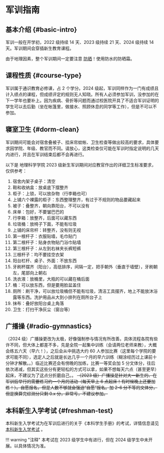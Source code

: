 # 军训指南

## 基本介绍 {#basic-intro}

军训一般在开学初，2022 级持续 14 天、2023 级持续 21 天、2024 级持续 14 天。军训期间会穿插新生教育课程。

由于地理因素，整个军训期间一定要注意 [防晒](../live/health.md/#_3)！使用防水的防晒霜。

## 课程性质 {#course-type}

军训属于通识教育必修课，占 2 个学分。2024 级起，军训同样作为一门有成绩且计入绩点的课程，但成绩评定的规则无人知晓。所有人必须参加军训，没参加的在下一学年也要补上。因为疾病、骨折等问题而通过校医院开具了不适合军训证明的学生可以去后勤（坐在帐篷里，做接水、照顾休息的同学等工作），但是不可以不参加。

## 寝室卫生 {#dorm-clean}

军训期间可能会对宿舍叠被子、挂床帘蚊帐、卫生检查等做出较高的要求，具体要求因学院、年级、教官而不同。请放心，这类检查仅可能在军训时指定说明的几天内进行，并且在军训结束后都不会再进行。

以下是 地理科学学院 2023 级新生军训期间对应教官作出的详细卫生标准要求，仅供参考：

1. 宿舍内架子桌子：清空
2. 鞋和收纳盒：放桌底下摆整齐
3. 柜子：上锁，可以放杂物（行李箱也可）
4. 上铺六个裸露的柜子：东西整理整齐，有过于不规则的物品要藏起来
5. 被子：叠整齐，朝向靠阳台，不可以没有
6. 床单：包好，不要皱巴巴的
7. 行李箱：放整齐，后面可以藏东西
8. 垃圾桶：放椅子下面，不能有垃圾
9. 上铺的床帘杆：转整齐，没有则无视
10. 第一根杆子：衣服贴墙，毛巾贴门
11. 第二根杆子：贴身衣物贴门浴巾贴墙
12. 第三根杆子：从左到右袜夹长裤短裤
13. 三根杆子：均不要挂空衣架
14. 阳台栏杆、桌子、外面：不放东西
15. 牙刷杯摆齐（阳台），高低排序，间隔一定，把手朝外（垂直于墙壁），牙刷朝左，尾部向上朝右
16. 洗衣液：放桶里，大瓶的可以藏在桶后面
17. 桶：可以放东西，但是要用脸盆盖住
18. 厕所：刷干净，可以放垃圾桶但不能有垃圾，清洁工具摆齐，地上不能放沐浴露等东西。洗护用品从大到小排列在厕所台子上
19. 抹布：叠好放阳台桌上角落
20. 卫生：打扫干净灰尘（窗台等）

## 广播操 {#radio-gymnastics}

（2024 级）广播操更改为太极，好像强制参与情况有所改善。具体流程各院有些许不同，但大体上都差不多，先是全院一起集中训练（会请两位老师来教），大概会练五六天（早六！），之后会从中挑选大约 60 人参加比赛（这里每个学院的要求可能不同），选定人之后就是长达几乎一个月的早六训练（糊涂经历过上课前十分钟才解散。。）临近比赛还会有傍晚的加练，比赛一等奖会加 5 分文体分，往后依次递减，但其实这些分有更轻松的方式可以拿，如果不想每天六点（甚至更早）起床，不建议为了这点分折磨自己。。 ~~（2023 级）广播操是针对大一新生的、在军训后举行的需要练习约一个月的活动（每天早上 6 点起床！有时候晚上还要加练！）。自愿报名，但是人数不够就会强迫“自愿”报名。加 2-6 分不等的文体分，但是换算完综测分只剩 0.x 分，非常亏，不建议参加。~~

## 本科新生入学考试 {#freshman-test}

本科新生入学考试为在军训后进行的关于《本科学生手册》的考试，详情信息请见 [本科新生入学考试](../study/exam.md#freshman-test) 。

!!! warning "注释"
    本考试在 2023 级学生中有进行，但在 2024 级学生中未开展。以具体情况为准。
